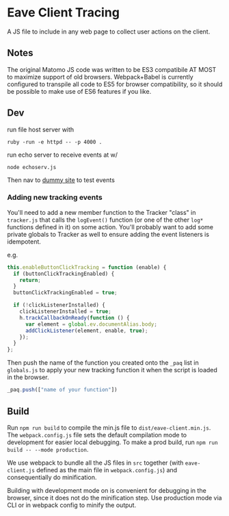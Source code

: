 # Eave Client Tracing

A JS file to include in any web page to collect user actions on the client.

## Notes

The original Matomo JS code was written to be ES3 compatibile AT MOST to maximize support of old browsers.
Webpack+Babel is currently configured to transpile all code to ES5 for browser compatibility, so it should be
possible to make use of ES6 features if you like.

## Dev

run file host server with
```
ruby -run -e httpd -- -p 4000 .
```

run echo server to receive events at w/
```
node echoserv.js 
```

Then nav to [dummy site](http://localhost:4000/testing.html) to test events

### Adding new tracking events

You'll need to add a new member function to the Tracker "class" in `tracker.js` that
calls the `logEvent()` function (or one of the other `log*` functions defined in it) on some action.
You'll probably want to add some private globals to Tracker as well to ensure adding
the event listeners is idempotent.

e.g.

```js
this.enableButtonClickTracking = function (enable) {
  if (buttonClickTrackingEnabled) {
    return;
  }
  buttonClickTrackingEnabled = true;

  if (!clickListenerInstalled) {
    clickListenerInstalled = true;
    h.trackCallbackOnReady(function () {
      var element = global.ev.documentAlias.body;
      addClickListener(element, enable, true);
    });
  }
};
```

Then push the name of the function you created onto the `_paq` list in `globals.js`
to apply your new tracking function it when the script is loaded in the browser.

```js
_paq.push(["name of your function"])
```

## Build

Run `npm run build` to compile the min.js file to `dist/eave-client.min.js`. The `webpack.config.js`
file sets the default compilation mode to development for easier local debugging. To make a prod
build, run `npm run build -- --mode production`.

We use webpack to bundle all the JS files in `src` together (with `eave-client.js` defined as the
main file in `webpack.config.js`) and consequentially do minification.

Building with development mode on is convenient for debugging in the browser, since it does not
do the minification step. Use production mode via CLI or in webpack config to minify the output.
